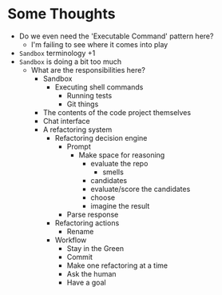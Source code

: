 # Some Thoughts

- Do we even need the 'Executable Command' pattern here?
  - I'm failing to see where it comes into play
- `Sandbox` terminology +1
- `Sandbox` is doing a bit too much
  - What are the responsibilities here?
    - Sandbox
      - Executing shell commands
        - Running tests
        - Git things
    - The contents of the code project themselves
    - Chat interface
    - A refactoring system
      - Refactoring decision engine
        - Prompt
          - Make space for reasoning
            - evaluate the repo
              - smells
            - candidates
            - evaluate/score the candidates
            - choose
            - imagine the result
        - Parse response
      - Refactoring actions
        - Rename
      - Workflow
        - Stay in the Green
        - Commit
        - Make one refactoring at a time
        - Ask the human
        - Have a goal